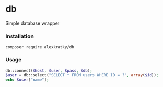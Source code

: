 # db

Simple database wrapper

### Installation

`composer require alexkratky/db`

### Usage

```php
db::connect($host, $user, $pass, $db);
$user = db::select("SELECT * FROM users WHERE ID = ?", array($id));
echo $user["name"];
```